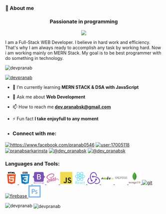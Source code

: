 <!-- <h1 align="center">Hey, I'm Pranab<img src="https://emojis.slackmojis.com/emojis/images/1531849430/4246/blob-sunglasses.gif?1531849430" width="35"/></h1> -->

<a href="#"><img width="https://scontent.frdp2-1.fna.fbcdn.net/v/t1.6435-9/41700978_323942231750627_4154547897217581056_n.jpg?_nc_cat=105&ccb=1-5&_nc_sid=174925&_nc_ohc=-m1L748iRpIAX-ZvuTN&_nc_ht=scontent.frdp2-1.fna&oh=00_AT_n8-RqexbOvyeJjpFbG0BP8EsyjdrpGwsM_YwZCqvb7g&oe=61F7F6BF"/>
</a>
### 📖 About me
<h3 align="center">Passionate in programming</h3>
<p align="center"> 
<img align="center" src="https://img.shields.io/badge/In%20all%20github%20repositories%20I%20have%20written-8372%20lines%20of%20code-blue">

I am a Full-Stack WEB Developer. I believe in hard work and efficiency. That's why I am always ready to accomplish any task by working hard. Now i am working mainly on MERN Stack. My goal is to be best programmer with do something in technology.

<p align="left"> <img src="https://komarev.com/ghpvc/?username=devpranab&label=Profile%20views&color=0e75b6&style=flat" alt="devpranab" /> </p>

<p align="left"> <a href="https://github.com/ryo-ma/github-profile-trophy"><img src="https://github-profile-trophy.vercel.app/?username=devpranab" alt="devpranab" /></a> </p>

- 🌱 I’m currently learning **MERN STACK & DSA with JavaScript**

- 💬 Ask me about **Web Development**

- 📫 How to reach me **dev.pranabsk@gmail.com**

- ⚡ Fun fact **I take enjoyfull to any moment**
- <h3 align="left">Connect with me:</h3>
<p align="left">
<a href="https://fb.com/htttps://www.facebook.com/pranab0546" target="blank"><img align="center" src="https://raw.githubusercontent.com/rahuldkjain/github-profile-readme-generator/master/src/images/icons/Social/facebook.svg" alt="htttps://www.facebook.com/pranab0546" height="30" width="40" /></a>
  <a href="https://stackoverflow.com/users/user:17005118" target="blank"><img align="center" src="https://raw.githubusercontent.com/rahuldkjain/github-profile-readme-generator/master/src/images/icons/Social/stack-overflow.svg" alt="user:17005118" height="30" width="40" /></a>
<a href="https://instagram.com/pranabsarkarinsta" target="blank"><img align="center" src="https://raw.githubusercontent.com/rahuldkjain/github-profile-readme-generator/master/src/images/icons/Social/instagram.svg" alt="pranabsarkarinsta" height="30" width="40" /></a>
 <a href="https://www.hackerearth.com/@dev_pranabsk" target="blank"><img align="center" src="https://raw.githubusercontent.com/rahuldkjain/github-profile-readme-generator/master/src/images/icons/Social/hackerearth.svg" alt="@dev_pranabsk" height="30" width="40" /></a>
  <a href="https://www.hackerearth.com/@dev_pranabsk" target="blank"><img align="center" src="https://raw.githubusercontent.com/rahuldkjain/github-profile-readme-generator/master/src/images/icons/Social/npm.svg" alt="@dev_pranabsk" height="30" width="40" /></a>
</p>

<h3 align="left">Languages and Tools:</h3>
<p align="left">  
  <a href="https://www.w3.org/html/" target="_blank" rel="noreferrer"> <img src="https://raw.githubusercontent.com/devicons/devicon/master/icons/html5/html5-original-wordmark.svg" alt="html5" width="40" height="40"/> </a>
      <a href="https://www.w3schools.com/css/" target="_blank" rel="noreferrer"> <img src="https://raw.githubusercontent.com/devicons/devicon/master/icons/css3/css3-original-wordmark.svg" alt="css3" width="40" height="40"/> 
        <a href="https://getbootstrap.com" target="_blank" rel="noreferrer"> <img src="https://raw.githubusercontent.com/devicons/devicon/master/icons/bootstrap/bootstrap-plain-wordmark.svg" alt="bootstrap" width="40" height="40"/>
          <a href="https://sass-lang.com" target="_blank" rel="noreferrer"> <img src="https://raw.githubusercontent.com/devicons/devicon/master/icons/sass/sass-original.svg" alt="sass" width="40" height="40"/> </a
 <a href="https://developer.mozilla.org/en-US/docs/Web/JavaScript" target="_blank" rel="noreferrer"> <img src="https://raw.githubusercontent.com/devicons/devicon/master/icons/javascript/javascript-original.svg" alt="javascript" width="40" height="40"/> </a>
   <a href="https://reactjs.org/" target="_blank" rel="noreferrer"> <img src="https://raw.githubusercontent.com/devicons/devicon/master/icons/react/react-original-wordmark.svg" alt="react" width="40" height="40"/> </a>
        <a href="https://redux.js.org" target="_blank" rel="noreferrer"> <img src="https://raw.githubusercontent.com/devicons/devicon/master/icons/redux/redux-original.svg" alt="redux" width="40" height="40"/>
  <a href="https://nodejs.org" target="_blank" rel="noreferrer"> <img src="https://raw.githubusercontent.com/devicons/devicon/master/icons/nodejs/nodejs-original-wordmark.svg" alt="nodejs" width="40" height="40"/> </a>  
  <a href="https://expressjs.com" target="_blank" rel="noreferrer"> <img src="https://raw.githubusercontent.com/devicons/devicon/master/icons/express/express-original-wordmark.svg" alt="express" width="40" height="40"/> </a>
  <a href="https://www.mongodb.com/" target="_blank" rel="noreferrer"> <img src="https://raw.githubusercontent.com/devicons/devicon/master/icons/mongodb/mongodb-original-wordmark.svg" alt="mongodb" width="40" height="40"/> </a>
   <a href="https://git-scm.com/" target="_blank" rel="noreferrer"> <img src="https://www.vectorlogo.zone/logos/git-scm/git-scm-icon.svg" alt="git" width="40" height="40"/> </a>
          <a href="https://firebase.google.com/" target="_blank" rel="noreferrer"> <img src="https://www.vectorlogo.zone/logos/firebase/firebase-icon.svg" alt="firebase" width="40" height="40"/> </a>
  <a href="https://www.photoshop.com/en" target="_blank" rel="noreferrer"> <img src="https://raw.githubusercontent.com/devicons/devicon/master/icons/photoshop/photoshop-line.svg" alt="photoshop" width="40" height="40"/> </a>
</p>

<p><img align="left" src="https://github-readme-stats.vercel.app/api/top-langs?username=devpranab&show_icons=true&locale=en&layout=compact" alt="devpranab" /></p>

<p>&nbsp;<img align="center" src="https://github-readme-stats.vercel.app/api?username=devpranab&show_icons=true&locale=en" alt="devpranab" /></p>
